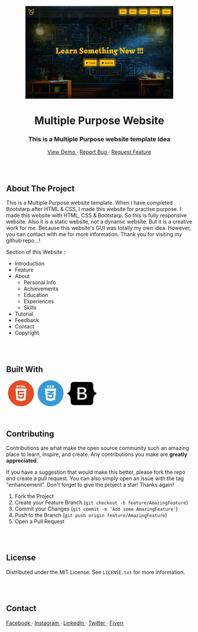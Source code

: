 <!-- PROJECT INTRO -->
<div align="center">
  <a href="https://abdullahab120.github.io/Multiple-purpose-website">
    <img src="./assets/img/Banner.jpg" alt="Logo" width="400" height="250"> 
  </a>

  <h1> Multiple Purpose Website </h1>

  <h3> This is a Multiple Purpose website template idea </h3>
  <p>
    <a href="https://abdullahab120.github.io/Multiple-purpose-website"> View Demo </a>
    ·
    <a href="https://github.com/AbdullahAB120/Multiple-purpose-website/issues/new?labels=bug&template=bug-report---.md"> Report Bug </a>
    ·
    <a href="https://github.com/AbdullahAB120/Multiple-purpose-website/issues/new?labels=enhancement&template=feature-request---.md"> Request Feature </a>
  </p>
</div>



<br />
<br />



<!-- ABOUT THE PROJECT -->
## About The Project

This is a Multiple Purpose website template. When I have completed Bootstarp after HTML & CSS, I made this website for practise purpose. I made this website with HTML, CSS & Bootstarp. So this is fully responsive website. Also it is a static website, not a dynamic website. But it is a creative work for me. Because this website's GUI was totally my own idea. However, you can contact with me for more information. Thank you for visiting my github repo...!


Section of this Website :
* Introduction
* Feature
* About 
	* Personal Info
	* Achievements
	* Education
	* Experiences
	* Skills
* Tutorial
* Feedback
* Contact
* Copyright



<br />
<br />



<!-- BUILT WITH -->
## Built With

<img align="left" alt="html5" title="html playlist" width="70" hspace="5" src="./assets/SVG/html5.svg" />
<img align="left" alt="css3" title="css playlist" width="70" hspace="5" src="./assets/SVG/css3.svg" />
<img align="left" alt="bs5" title="bs playlist" width="80" hspace="5" src="./assets/SVG/bs5.svg" />



<br />
<br />
<br />
<br />
<br />
<br />

 
 
<!-- CONTRIBUTING -->
## Contributing

Contributions are what make the open source community such an amazing place to learn, inspire, and create. Any contributions you make are **greatly appreciated**.

If you have a suggestion that would make this better, please fork the repo and create a pull request. You can also simply open an issue with the tag "enhancement".
Don't forget to give the project a star! Thanks again!

1. Fork the Project
2. Create your Feature Branch (`git checkout -b feature/AmazingFeature`)
3. Commit your Changes (`git commit -m 'Add some AmazingFeature'`)
4. Push to the Branch (`git push origin feature/AmazingFeature`)
5. Open a Pull Request



<br />
<br />



<!-- LICENSE -->
## License

Distributed under the MIT License. See `LICENSE.txt` for more information.



<br />
<br />



<!-- CONTACT -->
## Contact 

<a href="https://www.facebook.com/AbdullahAB120"> Facebook </a>
·
<a href="https://www.instagram.com/AbdullahAB_120"> Instagram </a>
·
<a href="https://www.linkedin.com/in/AbdullahAB120"> LinkedIn </a>
·
<a href="https://www.x.com/AbdullahAB120"> Twitter </a>
·
<a href="https://www.fiver.com/AbdullahAB120"> Fiverr </a>